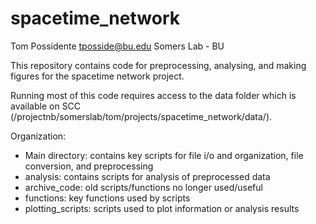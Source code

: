 # spacetime_network
Tom Possidente 
tposside@bu.edu
Somers Lab - BU

This repository contains code for preprocessing, analysing, and making figures for the spacetime network project. 

Running most of this code requires access to the data folder which is available on SCC (/projectnb/somerslab/tom/projects/spacetime_network/data/).

Organization:
- Main directory: contains key scripts for file i/o and organization, file conversion, and preprocessing
- analysis: contains scripts for analysis of preprocessed data
- archive_code: old scripts/functions no longer used/useful
- functions: key functions used by scripts
- plotting_scripts: scripts used to plot information or analysis results
